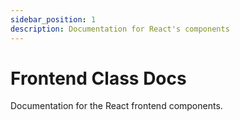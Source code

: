 ```yaml
---
sidebar_position: 1
description: Documentation for React's components
---
```

# Frontend Class Docs

Documentation for the React frontend components.